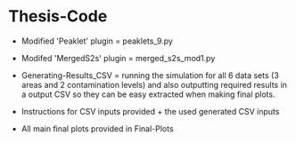 # Thesis-Code

* Modified 'Peaklet' plugin = peaklets_9.py

* Modifed 'MergedS2s' plugin = merged_s2s_mod1.py
  
* Generating-Results_CSV = running the simulation for all 6 data sets (3 areas and 2 contamination levels) and also outputting required results in a output CSV so they can be easy extracted when making final plots.
  
* Instructions for CSV inputs provided + the used generated CSV inputs

* All main final plots provided in Final-Plots
  
